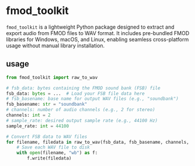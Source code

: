 # fmod_toolkit

`fmod_toolkit` is a lightweight Python package designed to extract and export audio from FMOD files to WAV format. It includes pre-bundled FMOD libraries for Windows, macOS, and Linux, enabling seamless cross-platform usage without manual library installation.

## usage

```py
from fmod_toolkit import raw_to_wav

# fsb_data: bytes containing the FMOD sound bank (FSB) file
fsb_data: bytes = ...  # Load your FSB file data here
# fsb_basename: base name for output WAV files (e.g., "soundbank")
fsb_basename: str = "soundbank"
# channels: number of audio channels (e.g., 2 for stereo)
channels: int = 2
# sample_rate: desired output sample rate (e.g., 44100 Hz)
sample_rate: int = 44100

# Convert FSB data to WAV files
for filename, filedata in raw_to_wav(fsb_data, fsb_basename, channels, sample_rate):
    # Save each WAV file to disk
    with open(filename, "wb") as f:
        f.write(filedata)
```
